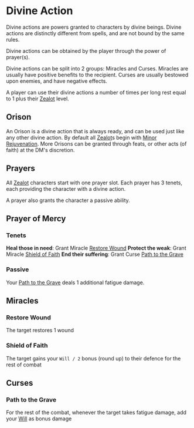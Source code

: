 # Divine Action

Divine actions are powers granted to characters by divine beings. Divine actions are distinctly different from spells, and are not bound by the same rules.

Divine actions can be obtained by the player through the power of prayer(s).

Divine actions can be split into 2 groups: Miracles and Curses.
Miracles are usually have positive benefits to the recipient. Curses are usually bestowed upon enemies, and have negative effects.

A player can use their divine actions a number of times per long rest equal to 1 plus their [Zealot](classes.md#zealot) level.

## Orison

An Orison is a divine action that is always ready, and can be used just like any other divine action. By default all [Zealot](classes.md#zealot)s begin with [Minor Rejuvenation](#minor-rejuvenation). More Orisons can be granted through feats, or other acts (of faith) at the DM's discretion.
## Prayers

All [Zealot](classes.md#zealot) characters start with one prayer slot.
Each prayer has 3 tenets, each providing the character with a divine action.

A prayer also grants the character a passive ability.

## Prayer of Mercy

### Tenets

**Heal those in need**: Grant Miracle [Restore Wound](#restore-wound)
**Protect the weak**: Grant Miracle [Shield of Faith](#shield-of-faith)
**End their suffering**: Grant Curse [Path to the Grave](#path-to-the-grave)
### Passive

Your [Path to the Grave](#path-to-the-grave) deals 1 additional fatigue damage.
## Miracles

### Restore Wound

The target restores 1 wound
### Shield of Faith

The target gains your `Will / 2` bonus (round up) to their defence for the rest of combat
## Curses
### Path to the Grave
For the rest of the combat, whenever the target takes fatigue damage, add your [Will](stats.md#will) as bonus damage
